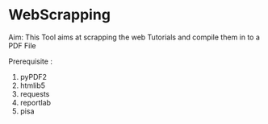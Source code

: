 WebScrapping
============
Aim:
This Tool aims at scrapping the web Tutorials and compile them in to a PDF File 

Prerequisite : 
  1. pyPDF2
  2. htmlib5
  3. requests
  4. reportlab
  5. pisa
